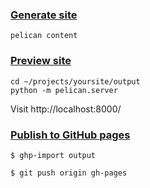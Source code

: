 ### [Generate site](http://docs.getpelican.com/en/3.6.3/quickstart.html#generate-your-site)

```
pelican content
```

### [Preview site](http://docs.getpelican.com/en/3.6.3/quickstart.html#preview-your-site)

```
cd ~/projects/yoursite/output
python -m pelican.server
```
Visit http://localhost:8000/

### [Publish to GitHub pages](http://docs.getpelican.com/en/3.6.3/tips.html#project-pages)


```
$ ghp-import output

$ git push origin gh-pages
```